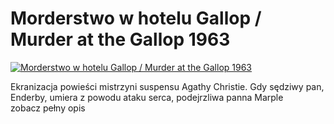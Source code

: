 Morderstwo w hotelu Gallop / Murder at the Gallop 1963 
=============
[![Morderstwo w hotelu Gallop / Murder at the Gallop 1963 ](http://vidos.pl/images/player.gif)](http://vidos.pl/morderstwo-w-hotelu-gallop-murder-at-the-gallop-1963)

 Ekranizacja powieści mistrzyni suspensu Agathy Christie. Gdy sędziwy pan, Enderby, umiera z powodu ataku serca, podejrzliwa panna Marple zobacz pełny opis
